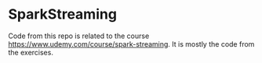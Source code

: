 # SparkStreaming
Code from this repo is related to the course https://www.udemy.com/course/spark-streaming.
It is mostly the code from the exercises.

